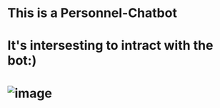 # This is a Personnel-Chatbot
# It's intersesting to intract with the bot:)
# ![image](https://github.com/user-attachments/assets/96b9625f-ce0a-4430-9b36-a6f2a2ba45dc)

